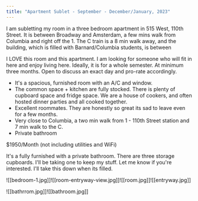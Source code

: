 ```yaml
---
title: "Apartment Sublet - September - December/January, 2023"
---
```


I am subletting my room in a three bedroom apartment in 515 West, 110th Street. It is between Broadway and Amsterdam, a few mins walk from Columbia and right off the 1. The C train is a 8 min walk away, and the building, which is filled with Barnard/Columbia students, is between 

I LOVE this room and this apartment. I am looking for someone who will fit in here and enjoy living here. Ideally, it is for a whole semester. At minimum three months. Open to discuss an exact day and pro-rate accordingly. 

- It's a spacious, furnished room with an A/C and window. 
- The common space + kitchen are fully stocked. There is plenty of cupboard space and fridge space. We are a house of cookers, and often hosted dinner parties and all cooked together. 
- Excellent roommates. They are honestly so great its sad to leave even for a few months. 
- Very close to Columbia, a two min walk from 1 - 110th Street station and 7 min walk to the C.
- Private bathroom 

$1950/Month (not including utilities and WiFi)

It's a fully furnished with a private bathroom. There are three storage cupboards. I'll be taking one to keep my stuff.  Let me know if you're interested. I'll take this down when its filled. 

![[bedroom-1.jpg]]![[room-entryway-view.jpg]]![[room.jpg]]![[entryway.jpg]]


![[bathrrom.jpg]]![[bathroom.jpg]]